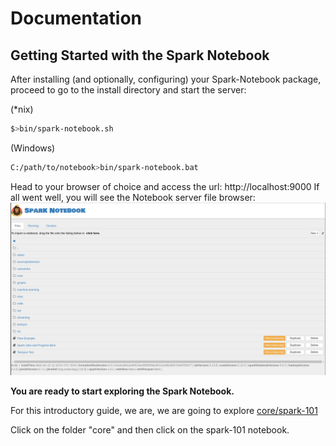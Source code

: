 # Documentation

## Getting Started with the Spark Notebook

After installing (and optionally, configuring) your Spark-Notebook package, proceed to go to the install directory  and start the server:

(*nix)
```bash
$>bin/spark-notebook.sh
```
(Windows)

```bash
C:/path/to/notebook>bin/spark-notebook.bat
```

Head to your browser of choice and access the url: http://localhost:9000
If all went well, you will see the Notebook server file browser:
![File Browser](./images/spark-notebook-home.png)

**You are ready to start exploring the Spark Notebook.**

For this introductory guide, we are, we are going to explore [core/spark-101](http://localhost:9000/notebooks/core/Spark-101.snb)

Click on the folder "core" and then click on the spark-101 notebook.

